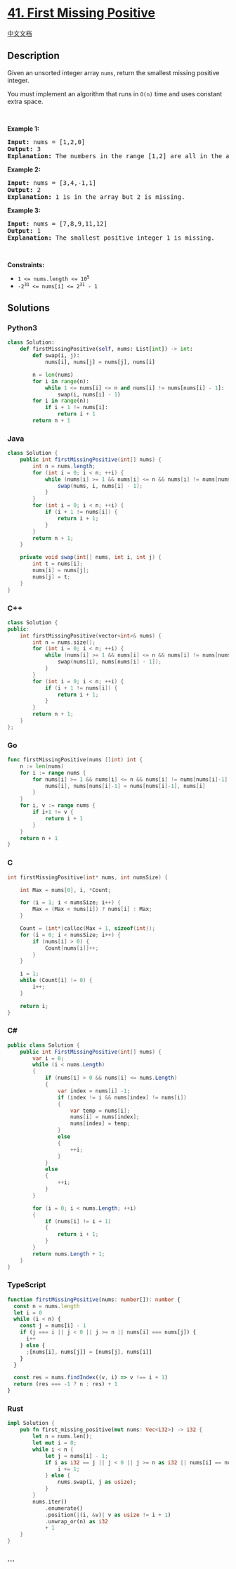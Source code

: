 # [41. First Missing Positive](https://leetcode.com/problems/first-missing-positive)

[中文文档](/solution/0000-0099/0041.First%20Missing%20Positive/README.md)

## Description

<p>Given an unsorted integer array <code>nums</code>, return the smallest missing positive integer.</p>

<p>You must implement an algorithm that runs in <code>O(n)</code> time and uses constant extra space.</p>

<p>&nbsp;</p>
<p><strong class="example">Example 1:</strong></p>

<pre>
<strong>Input:</strong> nums = [1,2,0]
<strong>Output:</strong> 3
<strong>Explanation:</strong> The numbers in the range [1,2] are all in the array.
</pre>

<p><strong class="example">Example 2:</strong></p>

<pre>
<strong>Input:</strong> nums = [3,4,-1,1]
<strong>Output:</strong> 2
<strong>Explanation:</strong> 1 is in the array but 2 is missing.
</pre>

<p><strong class="example">Example 3:</strong></p>

<pre>
<strong>Input:</strong> nums = [7,8,9,11,12]
<strong>Output:</strong> 1
<strong>Explanation:</strong> The smallest positive integer 1 is missing.
</pre>

<p>&nbsp;</p>
<p><strong>Constraints:</strong></p>

<ul>
	<li><code>1 &lt;= nums.length &lt;= 10<sup>5</sup></code></li>
	<li><code>-2<sup>31</sup> &lt;= nums[i] &lt;= 2<sup>31</sup> - 1</code></li>
</ul>

## Solutions

<!-- tabs:start -->

### **Python3**

```python
class Solution:
    def firstMissingPositive(self, nums: List[int]) -> int:
        def swap(i, j):
            nums[i], nums[j] = nums[j], nums[i]

        n = len(nums)
        for i in range(n):
            while 1 <= nums[i] <= n and nums[i] != nums[nums[i] - 1]:
                swap(i, nums[i] - 1)
        for i in range(n):
            if i + 1 != nums[i]:
                return i + 1
        return n + 1
```

### **Java**

```java
class Solution {
    public int firstMissingPositive(int[] nums) {
        int n = nums.length;
        for (int i = 0; i < n; ++i) {
            while (nums[i] >= 1 && nums[i] <= n && nums[i] != nums[nums[i] - 1]) {
                swap(nums, i, nums[i] - 1);
            }
        }
        for (int i = 0; i < n; ++i) {
            if (i + 1 != nums[i]) {
                return i + 1;
            }
        }
        return n + 1;
    }

    private void swap(int[] nums, int i, int j) {
        int t = nums[i];
        nums[i] = nums[j];
        nums[j] = t;
    }
}
```

### **C++**

```cpp
class Solution {
public:
    int firstMissingPositive(vector<int>& nums) {
        int n = nums.size();
        for (int i = 0; i < n; ++i) {
            while (nums[i] >= 1 && nums[i] <= n && nums[i] != nums[nums[i] - 1]) {
                swap(nums[i], nums[nums[i] - 1]);
            }
        }
        for (int i = 0; i < n; ++i) {
            if (i + 1 != nums[i]) {
                return i + 1;
            }
        }
        return n + 1;
    }
};
```

### **Go**

```go
func firstMissingPositive(nums []int) int {
	n := len(nums)
	for i := range nums {
		for nums[i] >= 1 && nums[i] <= n && nums[i] != nums[nums[i]-1] {
			nums[i], nums[nums[i]-1] = nums[nums[i]-1], nums[i]
		}
	}
	for i, v := range nums {
		if i+1 != v {
			return i + 1
		}
	}
	return n + 1
}
```

### **C**

```c
int firstMissingPositive(int* nums, int numsSize) {

    int Max = nums[0], i, *Count;

    for (i = 1; i < numsSize; i++) {
        Max = (Max < nums[i]) ? nums[i] : Max;
    }

    Count = (int*)calloc(Max + 1, sizeof(int));
    for (i = 0; i < numsSize; i++) {
        if (nums[i] > 0) {
            Count[nums[i]]++;
        }
    }

    i = 1;
    while (Count[i] != 0) {
        i++;
    }

    return i;
}
```

### **C#**

```cs
public class Solution {
    public int FirstMissingPositive(int[] nums) {
        var i = 0;
        while (i < nums.Length)
        {
            if (nums[i] > 0 && nums[i] <= nums.Length)
            {
                var index = nums[i] -1;
                if (index != i && nums[index] != nums[i])
                {
                    var temp = nums[i];
                    nums[i] = nums[index];
                    nums[index] = temp;
                }
                else
                {
                    ++i;
                }
            }
            else
            {
                ++i;
            }
        }

        for (i = 0; i < nums.Length; ++i)
        {
            if (nums[i] != i + 1)
            {
                return i + 1;
            }
        }
        return nums.Length + 1;
    }
}
```

### **TypeScript**

```ts
function firstMissingPositive(nums: number[]): number {
  const n = nums.length
  let i = 0
  while (i < n) {
    const j = nums[i] - 1
    if (j === i || j < 0 || j >= n || nums[i] === nums[j]) {
      i++
    } else {
      ;[nums[i], nums[j]] = [nums[j], nums[i]]
    }
  }

  const res = nums.findIndex((v, i) => v !== i + 1)
  return (res === -1 ? n : res) + 1
}
```

### **Rust**

```rust
impl Solution {
    pub fn first_missing_positive(mut nums: Vec<i32>) -> i32 {
        let n = nums.len();
        let mut i = 0;
        while i < n {
            let j = nums[i] - 1;
            if i as i32 == j || j < 0 || j >= n as i32 || nums[i] == nums[j as usize] {
                i += 1;
            } else {
                nums.swap(i, j as usize);
            }
        }
        nums.iter()
            .enumerate()
            .position(|(i, &v)| v as usize != i + 1)
            .unwrap_or(n) as i32
            + 1
    }
}
```

### **...**

```

```

<!-- tabs:end -->
